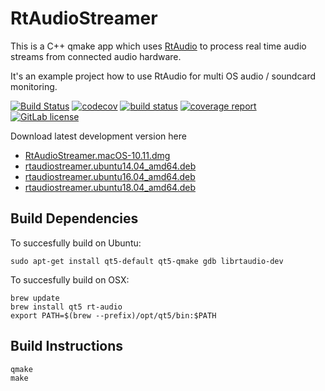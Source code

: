 # RtAudioStreamer

This is a C++ qmake app which uses [RtAudio](https://github.com/thestk/rtaudio) to process real time audio streams from connected audio hardware.

It's an example project how to use RtAudio for multi OS audio / soundcard monitoring.

[![Build Status](https://travis-ci.org/mxklb/rtaudiostreamer.svg?branch=master)](https://travis-ci.org/mxklb/rtaudiostreamer)
[![codecov](https://codecov.io/gh/mxklb/rtaudiostreamer/branch/master/graph/badge.svg)](https://codecov.io/gh/mxklb/rtaudiostreamer)
[![build status](https://gitlab.com/mxklb/rtaudiostreamer/badges/master/build.svg)](https://gitlab.com/mxklb/rtaudiostreamer/pipelines)
[![coverage report](https://gitlab.com/mxklb/rtaudiostreamer/badges/master/coverage.svg)](https://gitlab.com/mxklb/rtaudiostreamer/builds/artifacts/master/download?job=debug_tests)
[![GitLab license](https://img.shields.io/badge/MIT-license-blue.svg)](https://gitlab.com/mxklb/rtaudiostreamer/blob/master/LICENSE)

Download latest development version here
- [RtAudioStreamer.macOS-10.11.dmg](https://rawgit.com/mxklb/rtaudiostreamer/osx-deploy/RtAudioStreamer.dmg)
- [rtaudiostreamer.ubuntu14.04_amd64.deb](https://gitlab.com/mxklb/rtaudiostreamer/builds/artifacts/master/download?job=deploy_trusty)
- [rtaudiostreamer.ubuntu16.04_amd64.deb](https://gitlab.com/mxklb/rtaudiostreamer/builds/artifacts/master/download?job=deploy_xenial)
- [rtaudiostreamer.ubuntu18.04_amd64.deb](https://gitlab.com/mxklb/rtaudiostreamer/builds/artifacts/master/download?job=deploy_bionic)

## Build Dependencies
To succesfully build on Ubuntu:

    sudo apt-get install qt5-default qt5-qmake gdb librtaudio-dev

To succesfully build on OSX:

    brew update
    brew install qt5 rt-audio
    export PATH=$(brew --prefix)/opt/qt5/bin:$PATH

## Build Instructions

    qmake
    make
